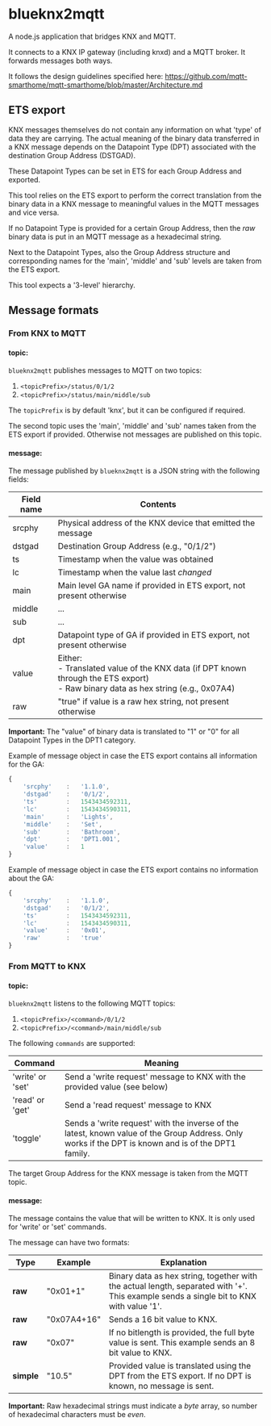# blueknx2mqtt

A node.js application that bridges KNX and MQTT.

It connects to a KNX IP gateway (including knxd) and a MQTT broker. It forwards messages both ways.

It follows the design guidelines specified here: https://github.com/mqtt-smarthome/mqtt-smarthome/blob/master/Architecture.md 

## ETS export

KNX messages themselves do not contain any information on what 'type' of data they are carrying. The actual meaning of the binary data transferred in a KNX message depends on the Datapoint Type (DPT) associated with the destination Group Address (DSTGAD).

These Datapoint Types can be set in ETS for each Group Address and exported.

This tool relies on the ETS export to perform the correct translation from the binary data in a KNX message to meaningful values in the MQTT messages and vice versa.

If no Datapoint Type is provided for a certain Group Address, then the *raw* binary data is put in an MQTT message as a hexadecimal string.

Next to the Datapoint Types, also the Group Address structure and corresponding names for the 'main', 'middle' and 'sub' levels are taken from the ETS export.

This tool expects a '3-level' hierarchy.

## Message formats

### From KNX to MQTT

#### topic:

`blueknx2mqtt` publishes messages to MQTT on two topics:

1. `<topicPrefix>/status/0/1/2` 
2. `<topicPrefix>/status/main/middle/sub` 

The `topicPrefix` is by default 'knx', but it can be configured if required.

The second topic uses the 'main', 'middle' and 'sub' names taken from the ETS export if provided. Otherwise not messages are published on this topic.

#### message:

The message published by `blueknx2mqtt` is a JSON string with the following fields:

Field name          |   Contents
-----------------   |   -----------
srcphy              |   Physical address of the KNX device that emitted the message
dstgad              |   Destination Group Address (e.g., "0/1/2")
ts                  |   Timestamp when the value was obtained
lc                  |   Timestamp when the value last *changed*
main                |   Main level GA name if provided in ETS export, not present otherwise
middle              |   ...
sub                 |   ...
dpt                 |   Datapoint type of GA if provided in ETS export, not present otherwise
value               |   Either:<br>- Translated value of the KNX data (if DPT known through the ETS export)<br>- Raw binary data as hex string (e.g., 0x07A4)
raw                 |   "true" if value is a raw hex string, not present otherwise   

**Important:** The "value" of binary data is translated to "1" or "0" for all Datapoint Types in the DPT1 category.

Example of message object in case the ETS export contains all information for the GA:
```javascript
{
    'srcphy'    :   '1.1.0',
    'dstgad'    :   '0/1/2',
    'ts'        :   1543434592311,
    'lc'        :   1543434590311,
    'main'      :   'Lights',
    'middle'    :   'Set',
    'sub'       :   'Bathroom',
    'dpt'       :   'DPT1.001',
    'value'     :   1
}
```

Example of message object in case the ETS export contains no information about the GA:
```javascript
{
    'srcphy'    :   '1.1.0',
    'dstgad'    :   '0/1/2',
    'ts'        :   1543434592311,
    'lc'        :   1543434590311,
    'value'     :   '0x01',
    'raw'       :   'true'
}
```

### From MQTT to KNX

#### topic:

`blueknx2mqtt` listens to the following MQTT topics:

1. `<topicPrefix>/<command>/0/1/2`
2. `<topicPrefix>/<command>/main/middle/sub`  

The following `commands` are supported:

Command             |   Meaning
----------          |   -----------
'write' or 'set'    |   Send a 'write request' message to KNX with the provided value (see below)
'read' or 'get'     |   Send a 'read request' message to KNX
'toggle'            |   Sends a 'write request' with the inverse of the latest, known value of the Group Address. Only works if the DPT is known and is of the DPT1 family.

The target Group Address for the KNX message is taken from the MQTT topic.

#### message:

The message contains the value that will be written to KNX. It is only used for 'write' or 'set' commands.

The message can have two formats:

Type        |   Example     |   Explanation
----        |   ----        |   -----------
**raw**     |   "0x01+1"    |   Binary data as hex string, together with the actual length, separated with '+'. This example sends a single bit to KNX with value '1'.
**raw**     |   "0x07A4+16" |   Sends a 16 bit value to KNX.
**raw**     |   "0x07"      |   If no bitlength is provided, the full byte value is sent. This example sends an 8 bit value to KNX. 
**simple**  |   "10.5"      |   Provided value is translated using the DPT from the ETS export. If no DPT is known, no message is sent.

**Important:** Raw hexadecimal strings must indicate a *byte* array, so number of hexadecimal characters must be *even*.